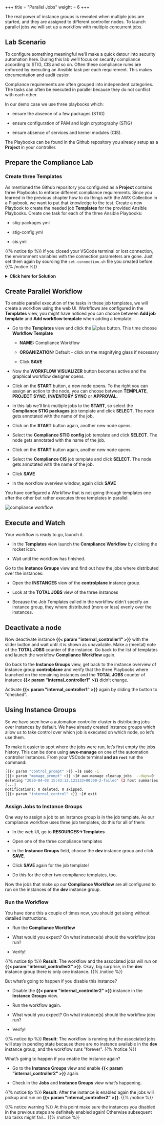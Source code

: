 +++
title = "Parallel Jobs"
weight = 6
+++

The real power of instance groups is revealed when multiple jobs are started, and they are assigned to different controller nodes. To launch parallel jobs we will set up a workflow with multiple concurrent jobs.

## Lab Scenario

To configure something meaningful we'll make a quick detour into security automation here. During this lab we’ll focus on security compliance according to STIG, CIS and so on. Often these compliance rules are enforced by executing an Ansible task per each requirement. This makes documentation and audit easier.

Compliance requirements are often grouped into independent categories. The tasks can often be executed in parallel because they do not conflict with each other.

In our demo case we use three playbooks which:

- ensure the absence of a few packages (STIG)

- ensure configuration of PAM and login cryptography (STIG)

- ensure absence of services and kernel modules (CIS).

The Playbooks can be found in the Github repository you already setup as a **Project** in your controller.

## Prepare the Compliance Lab

### Create three Templates

As mentioned the Github repository you configured as a **Project** contains three Playbooks to enforce different compliance requirements. Since you learned in the previous chapter how to do things with the AWX Collection in a Playbook, we want to put that knowledge to the test. Create a new Playbook to create the needed job **Templates** for the provided Ansible Playbooks. Create one task for each of the three Ansible Playbooks:

- stig-packages.yml

- stig-config.yml

- cis.yml

{{% notice tip %}}
If you closed your VSCode terminal or lost connection, the environment variables with the connection parameters are gone. Just set them again by sourcing the `set-connection.sh` file you created before.
{{% /notice %}}

<details><summary><b>Click here for Solution</b></summary>
<hr/>
<p>

```yaml
---
- name: Configure automation controller
  hosts: localhost
  become: false
  gather_facts: false
  tasks:

  - name: Compliance STIG packages Job Template
    awx.awx.job_template:
      name: Compliance STIG packages
      organization: Default
      state: present
      inventory: AWX inventory
      become_enabled: True
      playbook: stig-packages.yml
      project: AWX Project
      credential: AWX Credentials
  - name: Compliance STIG config Job Template
    awx.awx.job_template:
      name: Compliance STIG config
      organization: Default
      state: present
      inventory: AWX inventory
      become_enabled: True
      playbook: stig-config.yml
      project: AWX Project
      credential: AWX Credentials
  - name: Compliance CIS Job Template
    awx.awx.job_template:
      name: Compliance CIS
      organization: Default
      state: present
      inventory: AWX inventory
      become_enabled: True
      playbook: cis.yml
      project: AWX Project
      credential: AWX Credentials
```

</p>
<hr/>
</details>

## Create Parallel Workflow

To enable parallel execution of the tasks in these job templates, we will create a workflow using the web UI. Workflows are configured in the **Templates** view, you might have noticed you can choose between **Add job template** and **Add workflow template** when adding a template.

- Go to the **Templates** view and click the ![plus](../../images/green_plus.png?classes=inline) button. This time choose **Workflow Template**

  - **NAME:** Compliance Workflow

  - **ORGANIZATION:** Default - click on the magnifying glass if necessary

  - Click **SAVE**

- Now the **WORKFLOW VISUALIZER** button becomes active and the     graphical workflow designer opens.

- Click on the **START** button, a new node opens. To the right you can assign an action to the node, you can choose between **TEMPLATE**, **PROJECT SYNC**, **INVENTORY SYNC** or **APPROVAL**.

- In this lab we’ll link multiple jobs to the **START**, so select the **Compliance STIG packages** job template and click **SELECT**. The node gets annotated with the name of the job.

- Click on the **START** button again, another new node opens.

- Select the **Compliance STIG config** job template and click **SELECT**. The node gets annotated with the name of the job.

- Click on the **START** button again, another new node opens.

- Select the **Compliance CIS** job template and click **SELECT**. The node gets annotated with the name of the job.

- Click **SAVE**

- In the workflow overview window, again click **SAVE**

You have configured a Workflow that is not going through templates one after the other but rather executes three templates in parallel.

![compliance workflow](../../images/compliance-workflow.png)

## Execute and Watch

Your workflow is ready to go, launch it.

- In the **Templates** view launch the **Compliance Workflow** by clicking the rocket icon.

- Wait until the workflow has finished.

Go to the **Instance Groups** view and find out how the jobs where distributed over the instances:

- Open the **INSTANCES** view of the **controlplane** instance group.

- Look at the **TOTAL JOBS** view of the three instances

- Because the Job Templates called in the workflow didn’t specify an instance group, they where distributed (more or less) evenly over the instances.

## Deactivate a node

Now deactivate instance **{{< param "internal_controller1" >}}** with the slider button and wait until it is shown as unavailable. Make a (mental) note of the **TOTAL JOBS** counter of the instance. Go back to the list of templates and launch the workflow **Compliance Workflow** again.

Go back to the **Instance Groups** view, get back to the instance overview of instance group **controlplane** and verify that the three Playbooks where launched on the remaining instances and the **TOTAL JOBS** counter of instance **{{< param "internal_controller1" >}}** didn’t change.

Activate **{{< param "internal_controller1" >}}** again by sliding the button to "checked".

## Using Instance Groups

So we have seen how a automation controller cluster is distributing jobs over instances by default. We have already created instance groups which allow us to take control over which job is executed on which node, so let’s use them.

To make it easier to spot where the jobs were run, let’s first empty the jobs history. This can be done using **awx-manage** on one of the automation controller instances. From your VSCode terminal **and as `root`** run the command:

```bash
[{{< param "control_prompt" >}} ~]$ sudo -i
[{{< param "manage_prompt" >}} ~]# awx-manage cleanup_jobs  --days=0
deleting "2020-04-08 15:43:12.121133+00:00-2-failed" (2 host summaries, 8 events)
[...]
notifications: 0 deleted, 0 skipped.
[{{< param "internal_control" >}} ~]# exit
```

### Assign Jobs to Instance Groups

One way to assign a job to an instance group is in the job template. As our compliance workflow uses three job templates, do this for all of them:

- In the web UI, go to **RESOURCES→Templates**

- Open one of the three compliance templates

- In the **Instance Groups** field, choose the **dev** instance group and click **SAVE**.

- Click **SAVE** again for the job template!

- Do this for the other two compliance templates, too.

Now the jobs that make up our **Compliance Workflow** are all configured to run on the instances of the **dev** instance group.

### Run the Workflow

You have done this a couple of times now, you should get along without detailed instructions.

- Run the **Compliance Workflow**

- What would you expect? On what instance(s) should the workflow jobs run?

- Verify\!

{{% notice tip %}}
**Result:** The workflow and the associated jobs will run on **{{< param "internal_controller2" >}}**. Okay, big surprise, in the **dev** instance group there is only one instance.
{{% /notice %}}

But what’s going to happen if you disable this instance?

- Disable the **{{< param "internal_controller2" >}}** instance in the **Instance Groups** view.

- Run the workflow again.

- What would you expect? On what instance(s) should the workflow jobs run?

- Verify\!

{{% notice tip %}}
**Result:** The workflow is running but the associated jobs will stay in pending state because there are no instance available in the **dev** instance group, and the workflow runs "forever".
{{% /notice %}}

What’s going to happen if you enable the instance again?

- Go to the **Instance Groups** view and enable **{{< param "internal_controller2" >}}** again.

- Check in the **Jobs** and **Instance Groups** view what’s happening.

{{% notice tip %}}
**Result:** After the instance is enabled again the jobs will pickup and run on **{{< param "internal_controller2" >}}**.
{{% /notice %}}

{{% notice warning %}}
At this point make sure the instances you disabled in the previous steps are definitely enabled again\! Otherwise subsequent lab tasks might fail…
{{% /notice %}}
